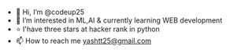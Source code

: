 - 👋 Hi, I’m @codeup25
- 👀 I’m interested in ML,AI & currently learning WEB development
- ⭐ I'have three stars at hacker rank in python
- 📫 How to reach me yashtt25@gmail.com

<!---
codeup25/codeup25 is a ✨ special ✨ repository because its `README.md` (this file) appears on your GitHub profile.
You can click the Preview link to take a look at your changes.
--->
